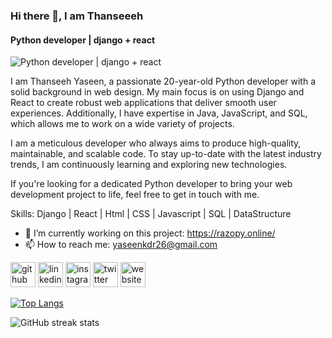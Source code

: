 ### Hi there 👋, I am Thanseeeh
#### Python developer | django + react
![Python developer | django + react](https://pbs.twimg.com/profile_banners/1625341186004377602/1685356357/1500x500)

I am Thanseeh Yaseen, a passionate 20-year-old Python developer with a solid background in web design. My main focus is on using Django and React to create robust web applications that deliver smooth user experiences. Additionally, I have expertise in Java, JavaScript, and SQL, which allows me to work on a wide variety of projects.

I am a meticulous developer who always aims to produce high-quality, maintainable, and scalable code. To stay up-to-date with the latest industry trends, I am continuously learning and exploring new technologies.

If you're looking for a dedicated Python developer to bring your web development project to life, feel free to get in touch with me.

Skills: Django | React | Html | CSS | Javascript | SQL | DataStructure

- 🔭 I’m currently working on this project: https://razopy.online/ 
- 📫 How to reach me: yaseenkdr26@gmail.com 


[<img src='https://cdn.jsdelivr.net/npm/simple-icons@3.0.1/icons/github.svg' alt='github' height='40'>](https://github.com/Thanseeeh)  [<img src='https://cdn.jsdelivr.net/npm/simple-icons@3.0.1/icons/linkedin.svg' alt='linkedin' height='40'>](https://www.linkedin.com/in/https://www.linkedin.com/in/thanseeh-yaseen-a97160250//)  [<img src='https://cdn.jsdelivr.net/npm/simple-icons@3.0.1/icons/instagram.svg' alt='instagram' height='40'>](https://www.instagram.com/https://www.instagram.com/thanseeeeeh//)  [<img src='https://cdn.jsdelivr.net/npm/simple-icons@3.0.1/icons/twitter.svg' alt='twitter' height='40'>](https://twitter.com/https://twitter.com/Thanseeeh)  [<img src='https://cdn.jsdelivr.net/npm/simple-icons@3.0.1/icons/icloud.svg' alt='website' height='40'>](https://thanseeeh.github.io/ThanseehYaseen-Portfolio/)  

[![Top Langs](https://github-readme-stats.vercel.app/api/top-langs/?username=Thanseeeh)](https://github.com/anuraghazra/github-readme-stats)

![GitHub streak stats](https://streak-stats.demolab.com/?user=Thanseeeh)  
